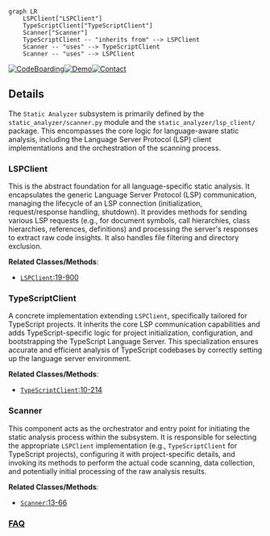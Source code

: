 ```mermaid
graph LR
    LSPClient["LSPClient"]
    TypeScriptClient["TypeScriptClient"]
    Scanner["Scanner"]
    TypeScriptClient -- "inherits from" --> LSPClient
    Scanner -- "uses" --> TypeScriptClient
    Scanner -- "uses" --> LSPClient
```

[![CodeBoarding](https://img.shields.io/badge/Generated%20by-CodeBoarding-9cf?style=flat-square)](https://github.com/CodeBoarding/GeneratedOnBoardings)[![Demo](https://img.shields.io/badge/Try%20our-Demo-blue?style=flat-square)](https://www.codeboarding.org/demo)[![Contact](https://img.shields.io/badge/Contact%20us%20-%20contact@codeboarding.org-lightgrey?style=flat-square)](mailto:contact@codeboarding.org)

## Details

The `Static Analyzer` subsystem is primarily defined by the `static_analyzer/scanner.py` module and the `static_analyzer/lsp_client/` package. This encompasses the core logic for language-aware static analysis, including the Language Server Protocol (LSP) client implementations and the orchestration of the scanning process.

### LSPClient
This is the abstract foundation for all language-specific static analysis. It encapsulates the generic Language Server Protocol (LSP) communication, managing the lifecycle of an LSP connection (initialization, request/response handling, shutdown). It provides methods for sending various LSP requests (e.g., for document symbols, call hierarchies, class hierarchies, references, definitions) and processing the server's responses to extract raw code insights. It also handles file filtering and directory exclusion.


**Related Classes/Methods**:

- <a href="https://github.com/CodeBoarding/CodeBoarding/blob/main/static_analyzer/lsp_client/client.py#L19-L900" target="_blank" rel="noopener noreferrer">`LSPClient`:19-900</a>


### TypeScriptClient
A concrete implementation extending `LSPClient`, specifically tailored for TypeScript projects. It inherits the core LSP communication capabilities and adds TypeScript-specific logic for project initialization, configuration, and bootstrapping the TypeScript Language Server. This specialization ensures accurate and efficient analysis of TypeScript codebases by correctly setting up the language server environment.


**Related Classes/Methods**:

- <a href="https://github.com/CodeBoarding/CodeBoarding/blob/main/static_analyzer/lsp_client/typescript_client.py#L10-L214" target="_blank" rel="noopener noreferrer">`TypeScriptClient`:10-214</a>


### Scanner
This component acts as the orchestrator and entry point for initiating the static analysis process within the subsystem. It is responsible for selecting the appropriate `LSPClient` implementation (e.g., `TypeScriptClient` for TypeScript projects), configuring it with project-specific details, and invoking its methods to perform the actual code scanning, data collection, and potentially initial processing of the raw analysis results.


**Related Classes/Methods**:

- <a href="https://github.com/CodeBoarding/CodeBoarding/blob/main/static_analyzer/scanner.py#L13-L66" target="_blank" rel="noopener noreferrer">`Scanner`:13-66</a>




### [FAQ](https://github.com/CodeBoarding/GeneratedOnBoardings/tree/main?tab=readme-ov-file#faq)
